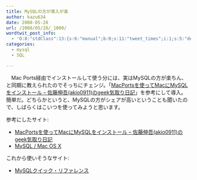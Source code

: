 ```yaml
---
title: MySQLの方が導入が楽
author: kazu634
date: 2008-05-28
url: /2008/05/28/_1009/
wordtwit_post_info:
  - 'O:8:"stdClass":13:{s:6:"manual";b:0;s:11:"tweet_times";i:1;s:5:"delay";i:0;s:7:"enabled";i:1;s:10:"separation";s:2:"60";s:7:"version";s:3:"3.7";s:14:"tweet_template";b:0;s:6:"status";i:2;s:6:"result";a:0:{}s:13:"tweet_counter";i:2;s:13:"tweet_log_ids";a:1:{i:0;i:4049;}s:9:"hash_tags";a:0:{}s:8:"accounts";a:1:{i:0;s:7:"kazu634";}}'
categories:
  - mysql
  - SQL

---
```

<div class="section">
<p>
    　Mac Ports経由でインストールして使う分には、実はMySQLの方が楽ちん、と同期に教えられたのでそっちにチェンジ。「<a href="http://d.hatena.ne.jp/akio0911/20080318/1205838594" onclick="__gaTracker('send', 'event', 'outbound-article', 'http://d.hatena.ne.jp/akio0911/20080318/1205838594', 'MacPortsを使ってMacにMySQLをインストール &#8211; 佐藤伸吾(akio0911)のgeek気取り日記');" target="_blank">MacPortsを使ってMacにMySQLをインストール &#8211; 佐藤伸吾(akio0911)のgeek気取り日記</a>」を参考にして導入。簡単だ。どちらかというと、MySQLの方がシェアが高いということも聞いたので、しばらくはこいつを使ってみようと思います。
</p>
  
<p>
    参考にしたサイト:
</p>
  
<ul>
<li>
<a href="http://d.hatena.ne.jp/akio0911/20080318/1205838594" onclick="__gaTracker('send', 'event', 'outbound-article', 'http://d.hatena.ne.jp/akio0911/20080318/1205838594', 'MacPortsを使ってMacにMySQLをインストール &#8211; 佐藤伸吾(akio0911)のgeek気取り日記');" target="_blank">MacPortsを使ってMacにMySQLをインストール &#8211; 佐藤伸吾(akio0911)のgeek気取り日記</a>
</li>
<li>
<a href="http://www.pleiades.or.jp/misc/mac/MySQL.html" onclick="__gaTracker('send', 'event', 'outbound-article', 'http://www.pleiades.or.jp/misc/mac/MySQL.html', 'MySQL / Mac OS X');" target="_blank">MySQL / Mac OS X</a>
</li>
</ul>
  
<p>
    これから使いそうなサイト:
</p>
  
<ul>
<li>
<a href="http://www.bitscope.co.jp/tep/MySQL/quickMySQL.html#doc1_id152" onclick="__gaTracker('send', 'event', 'outbound-article', 'http://www.bitscope.co.jp/tep/MySQL/quickMySQL.html#doc1_id152', 'MySQLクイック・リファレンス');" target="_blank">MySQLクイック・リファレンス</a>
</li>
</ul>
</div>